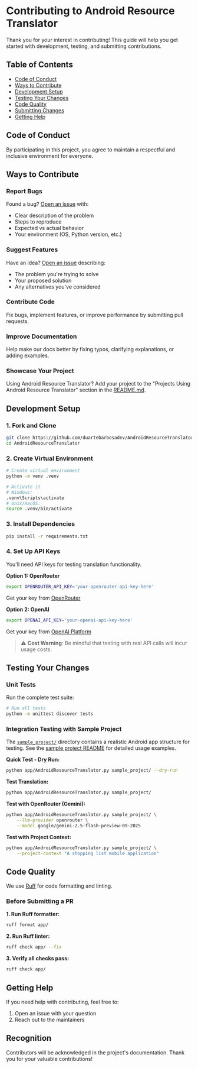 # Contributing to Android Resource Translator

Thank you for your interest in contributing! This guide will help you get started with development, testing, and submitting contributions.

## Table of Contents

- [Code of Conduct](#code-of-conduct)
- [Ways to Contribute](#ways-to-contribute)
- [Development Setup](#development-setup)
- [Testing Your Changes](#testing-your-changes)
- [Code Quality](#code-quality)
- [Submitting Changes](#submitting-changes)
- [Getting Help](#getting-help)

## Code of Conduct

By participating in this project, you agree to maintain a respectful and inclusive environment for everyone.

## Ways to Contribute

### Report Bugs
Found a bug? [Open an issue](https://github.com/duartebarbosadev/AndroidResourceTranslator/issues/new) with:
- Clear description of the problem
- Steps to reproduce
- Expected vs actual behavior
- Your environment (OS, Python version, etc.)

### Suggest Features
Have an idea? [Open an issue](https://github.com/duartebarbosadev/AndroidResourceTranslator/issues/new) describing:
- The problem you're trying to solve
- Your proposed solution
- Any alternatives you've considered

### Contribute Code
Fix bugs, implement features, or improve performance by submitting pull requests.

### Improve Documentation
Help make our docs better by fixing typos, clarifying explanations, or adding examples.

### Showcase Your Project
Using Android Resource Translator? Add your project to the "Projects Using Android Resource Translator" section in the [README.md](../README.md).

## Development Setup

### 1. Fork and Clone

```bash
git clone https://github.com/duartebarbosadev/AndroidResourceTranslator.git
cd AndroidResourceTranslator
```

### 2. Create Virtual Environment

```bash
# Create virtual environment
python -m venv .venv

# Activate it
# Windows:
.venv\Scripts\activate
# Unix/macOS:
source .venv/bin/activate
```

### 3. Install Dependencies

```bash
pip install -r requirements.txt
```

### 4. Set Up API Keys

You'll need API keys for testing translation functionality.

**Option 1: OpenRouter**
```bash
export OPENROUTER_API_KEY='your-openrouter-api-key-here'
```
Get your key from [OpenRouter](https://openrouter.ai/keys)

**Option 2: OpenAI**
```bash
export OPENAI_API_KEY='your-openai-api-key-here'
```
Get your key from [OpenAI Platform](https://platform.openai.com/)

> ⚠️ **Cost Warning**: Be mindful that testing with real API calls will incur usage costs.

## Testing Your Changes

### Unit Tests

Run the complete test suite:

```bash
# Run all tests
python -m unittest discover tests
```

### Integration Testing with Sample Project

The [`sample_project/`](../sample_project/) directory contains a realistic Android app structure for testing. See the [sample project README](../sample_project/README.md) for detailed usage examples.

**Quick Test - Dry Run:**
```bash
python app/AndroidResourceTranslator.py sample_project/ --dry-run
```

**Test Translation:**
```bash
python app/AndroidResourceTranslator.py sample_project/
```

**Test with OpenRouter (Gemini):**
```bash
python app/AndroidResourceTranslator.py sample_project/ \
    --llm-provider openrouter \
    --model google/gemini-2.5-flash-preview-09-2025
```

**Test with Project Context:**
```bash
python app/AndroidResourceTranslator.py sample_project/ \
    --project-context "A shopping list mobile application"
```

## Code Quality

We use [Ruff](https://docs.astral.sh/ruff/) for code formatting and linting.

### Before Submitting a PR

**1. Run Ruff formatter:**
```bash
ruff format app/
```

**2. Run Ruff linter:**
```bash
ruff check app/ --fix
```

**3. Verify all checks pass:**
```bash
ruff check app/
```

## Getting Help

If you need help with contributing, feel free to:

1. Open an issue with your question
2. Reach out to the maintainers

## Recognition

Contributors will be acknowledged in the project's documentation. 
Thank you for your valuable contributions!
